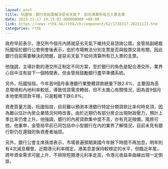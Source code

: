 ```yaml
---
layout: post
title: 阮國恒：銀行目前需解決惡劣天氣下　如何清算所有已入票支票
date: 2023-11-17 19:15:02.000000000 +08:00
link: https://news.rthk.hk/rthk/ch/component/k2/1728317-20231117.htm
categories: rthk
---
```


政府早前表示，港交所今個月內將就惡劣天氣下維持交易諮詢公眾。金管局副總裁阮國恒於銀行公會例會後表示，由於市場無法分別支票是否與股票交易有關，因此銀行目前需要解決的問題，是惡劣天氣下如何清算所有已入票的支票。

他強調，主導計劃的港交所正制定不同方案，至於銀行的角色是配合港交所，業界心目中沒有設下一個時間表，但金管局鼓勵銀行盡早準備系統。

另外，阮國恒指，今年首9個月香港銀行業整體貸款總量下跌2.6%，主要因為高息環境和內地利率較低，導致信貸需求轉弱，但不太擔心有關情況，因為首9個月本地使用貸款平穩，只是輕微下跌0.8%。

資產質量方面，阮國恒說，目前難以預測本港銀行特定分類貸款比率何時見頂，因為難以估計內房企業情況何時改善。由於近期仍有部分房企出現財政壓力，預計上季比率仍會上升。他強調，銀行的內房貸款集中度不高，亦有充足撥備，風險可控。他重申，金管局早前已同包括中小型銀行在內的業界了解情況，目前未見有銀行對仍在還錢的負資產者抽貸。

另外，銀行公會主席孫煜表示，市場普遍預期美國今年餘下時間不再加息，明年則有4次減息機會。近期港元利率穩定，港美息差保持較穩定的水平，但臨近年尾，跨年資金需求可能上升，不排除短期港元利率走高，令港元收益率曲線出現一定倒掛。
